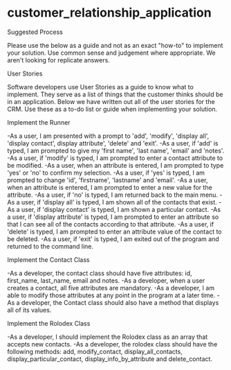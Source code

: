 customer_relationship_application
=================================
Suggested Process

Please use the below as a guide and not as an exact "how-to" to implement your solution. Use common sense and judgement where appropriate. We aren't looking for replicate answers.

User Stories

Software developers use User Stories as a guide to know what to implement. They serve as a list of things that the customer thinks should be in an application. Below we have written out all of the user stories for the CRM. Use these as a to-do list or guide when implementing your solution.



Implement the Runner

-As a user, I am presented with a prompt to 'add', 'modify', 'display all', 'display contact', display attribute', 'delete' and 'exit'.
-As a user, if 'add' is typed, I am prompted to give my 'first name', 'last name', 'email' and 'notes'.
-As a user, if 'modify' is typed, I am prompted to enter a contact attribute to be modified.
-As a user, when an attribute is entered, I am prompted to type 'yes' or 'no' to confirm my selection.
-As a user, if 'yes' is typed, I am prompted to change 'id', 'firstname', 'lastname' and 'email'.
-As a user, when an attribute is entered, I am prompted to enter a new value for the attribute.
-As a user, if 'no' is typed, I am returned back to the main menu.
-As a user, if 'display all' is typed, I am shown all of the contacts that exist.
-As a user, if 'display contact' is typed, I am shown a particular contact.
-As a user, if 'display attribute' is typed, I am prompted to enter an attribute so that I can see all of the contacts according to that attribute.
-As a user, if 'delete' is typed, I am prompted to enter an attribute value of the contact to be deleted.
-As a user, if 'exit' is typed, I am exited out of the program and returned to the command line.


Implement the Contact Class

-As a developer, the contact class should have five attributes: id, first_name, last_name, email and notes.
-As a developer, when a user creates a contact, all five attributes are mandatory.
-As a developer, I am able to modify those attributes at any point in the program at a later time.
-As a developer, the Contact class should also have a method that displays all of its values.


Implement the Rolodex Class

-As a developer, I should implement the Rolodex class as an array that accepts new contacts.
-As a developer, the rolodex class should have the following methods: add, modify_contact, display_all_contacts, display_particular_contact, display_info_by_attribute and delete_contact.
